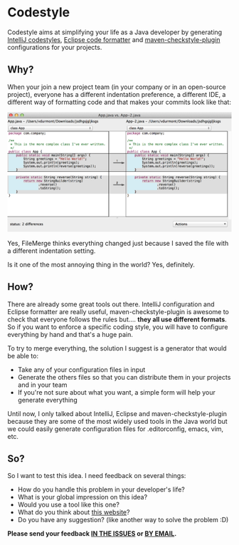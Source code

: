 # Codestyle

Codestyle aims at simplifying your life as a Java developer by generating [IntelliJ codestyles](http://www.jetbrains.com/idea/), [Eclipse code formatter](https://www.eclipse.org/) and [maven-checkstyle-plugin](http://maven.apache.org/plugins/maven-checkstyle-plugin/) configurations for your projects.

## Why?

When your join a new project team (in your company or in an open-source project), everyone has a different indentation preference, a different IDE, a different way of formatting code and that makes your commits look like that:

![Diff gone bad](diff.png)

Yes, FileMerge thinks everything changed just because I saved the file with a different indentation setting.

Is it one of the most annoying thing in the world? Yes, definitely.

## How?

There are already some great tools out there. IntelliJ configuration and Eclipse formatter are really useful, maven-checkstyle-plugin is awesome to check that everyone follows the rules but.... **they all use different formats**. So if you want to enforce a specific coding style, you will have to configure everything by hand and that's a huge pain.

To try to merge everything, the solution I suggest is a generator that would be able to:

* Take any of your configuration files in input
* Generate the others files so that you can distribute them in your projects and in your team
* If you're not sure about what you want, a simple form will help your generate everything

Until now, I only talked about IntelliJ, Eclipse and maven-checkstyle-plugin because they are some of the most widely used tools in the Java world but we could easily generate configuration files for .editorconfig, emacs, vim, etc.

## So?

So I want to test this idea. I need feedback on several things:

* How do you handle this problem in your developer's life?
* What is your global impression on this idea?
* Would you use a tool like this one?
* What do you think about [this website](http://vdurmont.com/codestyle-poc)?
* Do you have any suggestion? (like another way to solve the problem :D)

**Please send your feedback [IN THE ISSUES](https://github.com/vdurmont/codestyle/issues) or [BY EMAIL](mailto:vdurmont@gmail.com?subject=Feedback%20on%20Codestyle).**
